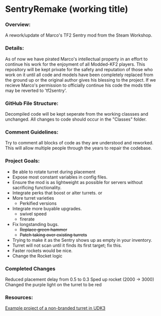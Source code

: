 # SentryRemake (working title)

### Overview:
A rework/update of Marco's TF2 Sentry mod from the Steam Workshop.


### Details:
As of now we have pirated Marco's intellectual property in an effort to continue his work for the enjoyment of all Modded-KF2 players. This repository will be kept private for the safety and reputation of those who work on it until all code and models have been completely replaced from the ground up or the original author gives his blessing to the project. If we recieve Marco's permission to officially continue his code the mods title may be reverted to 'tf2sentry'.


### GitHub File Structure:
Decompiled code will be kept seperate from the working classses and unchanged. All changes to code should occur in the "Classes" folder.


### Comment Guidelines:
Try to comment all blocks of code as they are understood and reworked. This will allow multiple people through the years to repair the codebase.


### Project Goals:
- Be able to rotate turret during placement
- Expose most constant variables in config files.
- Ensure the mod is as lightweight as possible for servers without sacrificing functionality.
- Integrate perks that boost or alter turrets.
or
- More turret varieties
  - Perkified versions
- Integrate more buyable upgrades.
  - swivel speed
  - firerate
- Fix longstanding bugs.
  - ~~Replace green hammer~~
  - ~~Patch taking over existing turrets~~
- Trying to make it as the Sentry shows up as empty in your inventory.
- Turret will not scan until it finds its first target; fix this.
- Faster rockets would be nice.
- Change the Rocket logic

### Completed Changes
Reduced placement delay from 0.5 to 0.3
Sped up rocket (2000 -> 3000)
Changed the purple light on the turret to be red

### Resources:
[Example project of a non-branded turret in UDK3](https://docs.unrealengine.com/udk/Three/MasteringUnrealScriptStates.html#TUTORIAL%2011.5%20%E2%80%93%20TURRET,%20PART%20I:%20MU_AUTOTURRET%20CLASS%20AND%20STRUCT%20DECLARATION)
